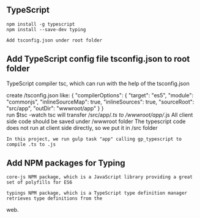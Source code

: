 ## TypeScript
    npm install -g typescript
    npm install --save-dev typing

    Add tsconfig.json under root folder
    
## Add TypeScript config file tsconfig.json to root folder
TypeScript compiler tsc, which can run with the help of the tsconfig.json

create /tsconfig.json like:
    {
        "compilerOptions": {
            "target": "es5",
            "module": "commonjs",
            "inlineSourceMap": true,
            "inlineSources": true,
            "sourceRoot": "src/app",
            "outDir": "wwwroot/app"
        }
    }  
    run $tsc -watch
    tsc will transfer /src/app/*.ts to /wwwroot/app/*.js
    All client side code should be saved under /wwwroot folder
    The typescript code does not run at client side directly, so we put it in /src folder

    In this project, we run gulp task "app" calling gp_typescript to compile .ts to .js
    
## Add NPM packages for Typing
    core-js NPM package, which is a JavaScript library providing a great set of polyfills for ES6

    typings NPM package, which is a TypeScript type definition manager retrieves type definitions from the
web.